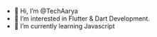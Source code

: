 - 👋 Hi, I’m @TechAarya
- 👀 I’m interested in Flutter & Dart Development.
- 🌱 I’m currently learning Javascript
